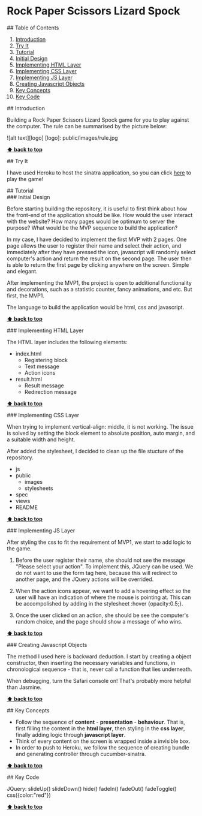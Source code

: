 # Rock Paper Scissors Lizard Spock

<div id="table-of-contents" />
## Table of Contents

1. [Introduction](#introduction)
2. [Try It](#try-it)
3. [Tutorial](#tutorial)
  1. [Initial Design](#initial-design)
  2. [Implementing HTML Layer](#implementing-html-layer)
  3. [Implementing CSS Layer](#implementing-css-layer)
  4. [Implementing JS Layer](#implementing-js-layer)
  5. [Creating Javascript Objects](#creating-javascript-objects")
4. [Key Concepts](#key-concepts)
5. [Key Code](#key-code)

<div id="introduction" />
## Introduction

Building a Rock Paper Scissors Lizard Spock game for you to play against the computer. The rule can be summarised by the picture below:

![alt text][logo]
[logo]: public/images/rule.jpg

**[⬆ back to top](#table-of-contents)**

<div id="try-it" />
## Try It

I have used Heroku to host the sinatra application, so you can click [here] to play the game!

[here]: https://rock-paper-scissors-jin.herokuapp.com

<div id="introduction" />
## Tutorial

<div id="initial-design" />
### Initial Design

Before starting building the repository, it is useful to first think about how the front-end of the application should be like. How would the user interact with the website? How many pages would be optimum to server the purpose? What would be the MVP sequence to build the application?

In my case, I have decided to implement the first MVP with 2 pages. One page allows the user to register their name and select their action, and immediately after they have pressed the icon, javascript will randomly select computer's action and return the result on the second page. The user then is able to return the first page by clicking anywhere on the screen. Simple and elegant.

After implementing the MVP1, the project is open to additional functionality and decorations, such as a statistic counter, fancy animations, and etc. But first, the MVP1.

The language to build the application would be html, css and javascript.

**[⬆ back to top](#table-of-contents)**

<div id="implementing-html-layer" />
### Implementing HTML Layer

The HTML layer includes the following elements:
* index.html
  * Registering block
  * Text message
  * Action icons
* result.html
  * Result message
  * Redirection message

**[⬆ back to top](#table-of-contents)**

<div id="implementing-css-layer" />
### Implementing CSS Layer

When trying to implement vertical-align: middle, it is not working. The issue is solved by setting the block element to absolute position, auto margin, and a suitable width and height.

After added the stylesheet, I decided to clean up the file stucture of the repository.
* js
* public
  * images
  * stylesheets
* spec
* views
* README

**[⬆ back to top](#table-of-contents)**

<div id="implementing-js-layer" />
### Implementing JS Layer

After styling the css to fit the requirement of MVP1, we start to add logic to the game.

1. Before the user register their name, she should not see the message "Please select your action". To implement this, JQuery can be used. We do not want to use the form tag here, because this will redirect to another page, and the JQuery actions will be overrided.

2. When the action icons appear, we want to add a hovering effect so the user will have an indication of where the mouse is pointing at. This can be accompolished by adding in the stylesheet :hover {opacity:0.5;}.

3. Once the user clicked on an action, she should be see the computer's random choice, and the page should show a message of who wins.

**[⬆ back to top](#table-of-contents)**

<div id="creating-javascript-objects" />
### Creating Javascript Objects

The method I used here is backward deduction. I start by creating a object constructor, then inserting the necessary variables and functions, in chronological sequence - that is, never call a function that lies underneath.

When debugging, turn the Safari console on! That's probably more helpful than Jasmine.

**[⬆ back to top](#table-of-contents)**

<div id="key-concepts" />
## Key Concepts

* Follow the sequence of **content** - **presentation** - **behaviour**. That is, first filling the content in the **html layer**, then styling in the **css layer**, finally adding logic through **javascript layer**.
* Think of every content on the screen is wrapped inside a invisible box.
* In order to push to Heroku, we follow the sequence of creating bundle and generating controller through cucumber-sinatra.

**[⬆ back to top](#table-of-contents)**

<div id="key-code" />
## Key Code

JQuery:
slideUp()
slideDown()
hide()
fadeIn()
fadeOut()
fadeToggle()
css({color:"red"})

**[⬆ back to top](#table-of-contents)**
